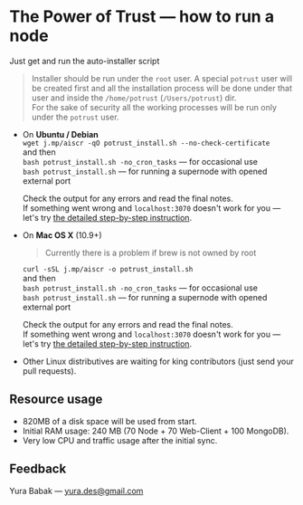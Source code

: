 # The Power of Trust — how to run a node
Just get and run the auto-installer script
> Installer should be run under the `root` user. A special `potrust` user will be created first and all the installation process will be done under that user and inside the `/home/potrust` (`/Users/potrust`) dir.  
For the sake of security all the working processes will be run only under the `potrust` user.

* On **Ubuntu / Debian**  
	`wget j.mp/aiscr -qO potrust_install.sh --no-check-certificate`  
	and then  
	`bash potrust_install.sh -no_cron_tasks` — for occasional use  
	`bash potrust_install.sh` — for running a supernode with opened external port  
	  
	Check the output for any errors and read the final notes.  
	If something went wrong and `localhost:3070` doesn't work for you — let's try [the detailed step-by-step instruction](detailed%20step-by-step%20instruction.md).
  
* On **Mac OS X** (10.9+)
	>Currently there is a problem if brew is not owned by root   
	
	`curl -sSL j.mp/aiscr -o potrust_install.sh`  
	and then  
	`bash potrust_install.sh -no_cron_tasks` — for occasional use  
	`bash potrust_install.sh` — for running a supernode with opened external port  
	  
	Check the output for any errors and read the final notes.  
	If something went wrong and `localhost:3070` doesn't work for you — let's try [the detailed step-by-step instruction](detailed%20step-by-step%20instruction%20(OSX).md).
  
* Other Linux distributives are waiting for king contributors (just send your pull requests).


## Resource usage
* 820MB of a disk space will be used from start.
* Initial RAM usage: 240 MB (70 Node + 70 Web-Client + 100 MongoDB).
* Very low CPU and traffic usage after the initial sync.

## Feedback
Yura Babak — yura.des@gmail.com
